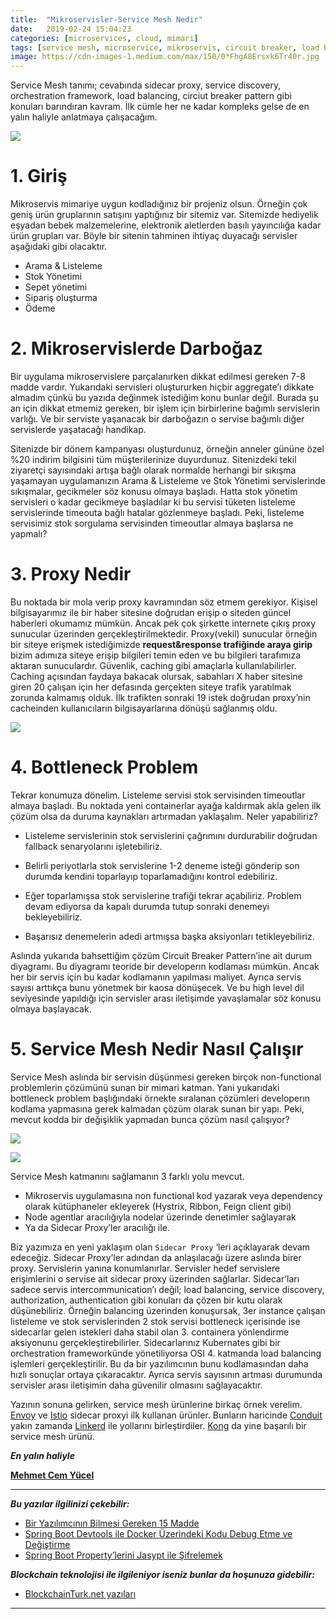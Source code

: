 ```yaml
---
title:  "Mikroservisler-Service Mesh Nedir"
date:   2019-02-24 15:04:23
categories: [microservices, cloud, mimari]
tags: [service mesh, microservice, mikroservis, circuit breaker, load balancer, kubernetes, istio, sidecar proxy, nedir, türkçe, örnek, example, nasıl, mehmet cem yücel]
image: https://cdn-images-1.medium.com/max/150/0*FhgA8Ersxk6Tr40r.jpg
---
```


Service Mesh tanımı; cevabında sidecar proxy, service discovery, orchestration framework, load balancing, circiut breaker pattern gibi konuları barındıran kavram. İlk cümle her ne kadar kompleks gelse de en yalın haliyle anlatmaya çalışacağım.


![](https://miro.medium.com/max/813/0*FhgA8Ersxk6Tr40r.jpg)

# 1. Giriş

Mikroservis mimariye uygun kodladığınız bir projeniz olsun. Örneğin çok geniş ürün gruplarının satışını yaptığınız bir sitemiz var. Sitemizde hediyelik eşyadan bebek malzemelerine, elektronik aletlerden basılı yayıncılığa kadar ürün grupları var. Böyle bir sitenin tahminen ihtiyaç duyacağı servisler aşağıdaki gibi olacaktır.

-   Arama & Listeleme
-   Stok Yönetimi
-   Sepet yönetimi
-   Sipariş oluşturma
-   Ödeme

# 2. Mikroservislerde Darboğaz

Bir uygulama mikroservislere parçalanırken dikkat edilmesi gereken 7-8 madde vardır. Yukarıdaki servisleri oluştururken hiçbir aggregate’ı dikkate almadım çünkü bu yazıda değinmek istediğim konu bunlar değil. Burada şu an için dikkat etmemiz gereken, bir işlem için birbirlerine bağımlı servislerin varlığı. Ve bir serviste yaşanacak bir darboğazın o servise bağımlı diğer servislerde yaşatacağı handikap.

Sitenizde bir dönem kampanyası oluşturdunuz, örneğin anneler gününe özel %20 indirim bilgisini tüm müşterilerinize duyurdunuz. Sitenizdeki tekil ziyaretçi sayısındaki artışa bağlı olarak normalde herhangi bir sıkışma yaşamayan uygulamanızın Arama & Listeleme ve Stok Yönetimi servislerinde sıkışmalar, gecikmeler söz konusu olmaya başladı. Hatta stok yönetim servisleri o kadar gecikmeye başladılar ki bu servisi tüketen listeleme servislerinde timeouta bağlı hatalar gözlenmeye başladı. Peki, listeleme servisimiz stok sorgulama servisinden timeoutlar almaya başlarsa ne yapmalı?

# 3. Proxy Nedir

Bu noktada bir mola verip proxy kavramından söz etmem gerekiyor. Kişisel bilgisayarımız ile bir haber sitesine doğrudan erişip o siteden güncel haberleri okumamız mümkün. Ancak pek çok şirkette internete çıkış proxy sunucular üzerinden gerçekleştirilmektedir. Proxy(vekil) sunucular örneğin bir siteye erişmek istediğimizde **request&response trafiğinde araya girip** bizim adımıza siteye erişip bilgileri temin eden ve bu bilgileri tarafımıza aktaran sunuculardır. Güvenlik, caching gibi amaçlarla kullanılabilirler. Caching açısından faydaya bakacak olursak, sabahları X haber sitesine giren 20 çalışan için her defasında gerçekten siteye trafik yaratılmak zorunda kalmamış olduk. İlk trafikten sonraki 19 istek doğrudan proxy’nin cacheinden kullanıcıların bilgisayarlarına dönüşü sağlanmış oldu.


![](https://miro.medium.com/max/625/0*FZkc32z64ZVwh228.png)

# 4. Bottleneck Problem

Tekrar konumuza dönelim. Listeleme servisi stok servisinden timeoutlar almaya başladı. Bu noktada yeni containerlar ayağa kaldırmak akla gelen ilk çözüm olsa da duruma kaynakları artırmadan yaklaşalım. Neler yapabiliriz?

-   Listeleme servislerinin stok servislerini çağrımını durdurabilir doğrudan fallback senaryolarını işletebiliriz.

-   Belirli periyotlarla stok servislerine 1-2 deneme isteği gönderip son durumda kendini toparlayıp toparlamadığını kontrol edebiliriz.
-   Eğer toparlamışsa stok servislerine trafiği tekrar açabiliriz. Problem devam ediyorsa da kapalı durumda tutup sonraki denemeyi bekleyebiliriz.
-   Başarısız denemelerin adedi artmışsa başka aksiyonları tetikleyebiliriz.

Aslında yukarıda bahsettiğim çözüm Circuit Breaker Pattern’ine ait durum diyagramı. Bu diyagramı teoride bir developerın kodlaması mümkün. Ancak her bir servis için bu kadar kodlamanın yapılması maliyet. Ayrıca servis sayısı arttıkça bunu yönetmek bir kaosa dönüşecek. Ve bu high level dil seviyesinde yapıldığı için servisler arası iletişimde yavaşlamalar söz konusu olmaya başlayacak.

# 5. Service Mesh Nedir Nasıl Çalışır

Service Mesh aslında bir servisin düşünmesi gereken birçok non-functional problemlerin çözümünü sunan bir mimari katman. Yani yukarıdaki bottleneck problem başlığındaki örnekte sıralanan çözümleri developerın kodlama yapmasına gerek kalmadan çözüm olarak sunan bir yapı. Peki, mevcut kodda bir değişiklik yapmadan bunca çözüm nasıl çalışıyor?

![](https://miro.medium.com/max/60/0*Pn9Kt0TG-V6n9_Rw.png?q=20)

![](https://miro.medium.com/max/1750/0*Pn9Kt0TG-V6n9_Rw.png)

Service Mesh katmanını sağlamanın 3 farklı yolu mevcut.

-   Mikroservis uygulamasına non functional kod yazarak veya dependency olarak kütüphaneler ekleyerek (Hystrix, Ribbon, Feign client gibi)
-   Node agentlar aracılığıyla nodelar üzerinde denetimler sağlayarak
-   Ya da Sidecar Proxy’ler aracılığı ile.

Biz yazımıza en yeni yaklaşım olan `Sidecar Proxy` ‘leri açıklayarak devam edeceğiz. Sidecar Proxy’ler adından da anlaşılacağı üzere aslında birer proxy. Servislerin yanına konumlanırlar. Servisler hedef servislere erişimlerini o servise ait sidecar proxy üzerinden sağlarlar. Sidecar’ları sadece servis intercommunication’ı değil; load balancing, service discovery, authorization, authentication gibi konuları da çözen bir kutu olarak düşünebiliriz. Örneğin balancing üzerinden konuşursak, 3er instance çalışan listeleme ve stok servislerinden 2 stok servisi bottleneck içerisinde ise sidecarlar gelen istekleri daha stabil olan 3. containera yönlendirme aksiyonunu gerçekleştirebilirler. Sidecarlarınız Kubernates gibi bir orchestration frameworkünde yönetiliyorsa OSI 4. katmanda load balancing işlemleri gerçekleştirilir. Bu da bir yazılımcının bunu kodlamasından daha hızlı sonuçlar ortaya çıkaracaktır. Ayrıca servis sayısının artması durumunda servisler arası iletişimin daha güvenilir olmasını sağlayacaktır.

Yazının sonuna gelirken, service mesh ürünlerine birkaç örnek verelim. [Envoy](https://www.envoyproxy.io/) ve [Istio](https://istio.io/) sidecar proxyi ilk kullanan ürünler. Bunların haricinde [Conduit](https://conduit.io/) yakın zamanda [Linkerd](https://linkerd.io/) ile yollarını birleştirdiler. [Kong](https://konghq.com/solutions/service-mesh/) da yine başarılı bir service mesh ürünü.


***En yalın haliyle***

[**Mehmet Cem Yücel**](https://www.mehmetcemyucel.com)

---

**_Bu yazılar ilgilinizi çekebilir:_**

 - [Bir Yazılımcının Bilmesi Gereken 15 Madde](https://www.mehmetcemyucel.com/2019/bir-yazilimcinin-bilmesi-gereken-15-madde/)
 - [Spring Boot Devtools ile Docker Üzerindeki Kodu Debug Etme ve Değiştirme](https://www.mehmetcemyucel.com/2019/spring-boot-devtools-ile-docker-uzerindeki-kodu-debug-etme-ve-degistirme/)
 - [Spring Boot Property’lerini Jasypt ile Şifrelemek](https://www.mehmetcemyucel.com/2019/spring-boot-propertylerini-jasypt-ile-sifrelemek/)

**_Blockchain teknolojisi ile ilgileniyor iseniz bunlar da hoşunuza gidebilir:_**

 - [BlockchainTurk.net yazıları](https://www.mehmetcemyucel.com/categories/#blockchain)

---